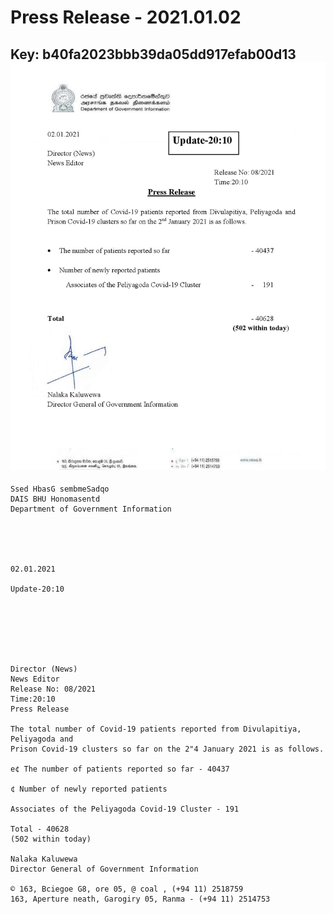 # Press Release - 2021.01.02 
Key: b40fa2023bbb39da05dd917efab00d13 
![img](img/b40fa2023bbb39da05dd917efab00d13.jpg)
---
```
Ssed HbasG sembmeSadqo
DAIS BHU Honomasentd
Department of Government Information

 

 

02.01.2021

Update-20:10

 

 

 

Director (News)
News Editor
Release No: 08/2021
Time:20:10
Press Release

The total number of Covid-19 patients reported from Divulapitiya, Peliyagoda and
Prison Covid-19 clusters so far on the 2"4 January 2021 is as follows.

e¢ The number of patients reported so far - 40437

¢ Number of newly reported patients

Associates of the Peliyagoda Covid-19 Cluster - 191

Total - 40628
(502 within today)

Nalaka Kaluwewa
Director General of Government Information

© 163, Bciegoe G8, ore 05, @ coal , (+94 11) 2518759
163, Aperture neath, Garogiry 05, Ranma - (+94 11) 2514753

```
